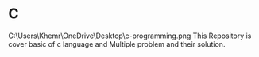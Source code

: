 # C
C:\Users\Khemr\OneDrive\Desktop\c-programming.png
This Repository is cover basic of c language and Multiple problem and their solution.
